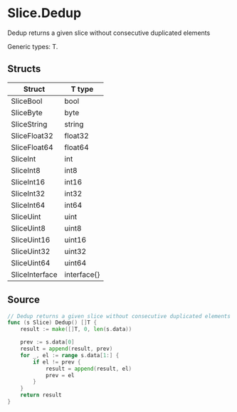 # Slice.Dedup

Dedup returns a given slice without consecutive duplicated elements

Generic types: T.

## Structs

| Struct | T type |
| ------ | ------ |
| SliceBool | bool |
| SliceByte | byte |
| SliceString | string |
| SliceFloat32 | float32 |
| SliceFloat64 | float64 |
| SliceInt | int |
| SliceInt8 | int8 |
| SliceInt16 | int16 |
| SliceInt32 | int32 |
| SliceInt64 | int64 |
| SliceUint | uint |
| SliceUint8 | uint8 |
| SliceUint16 | uint16 |
| SliceUint32 | uint32 |
| SliceUint64 | uint64 |
| SliceInterface | interface{} |


## Source

```go
// Dedup returns a given slice without consecutive duplicated elements
func (s Slice) Dedup() []T {
	result := make([]T, 0, len(s.data))

	prev := s.data[0]
	result = append(result, prev)
	for _, el := range s.data[1:] {
		if el != prev {
			result = append(result, el)
			prev = el
		}
	}
	return result
}
```

